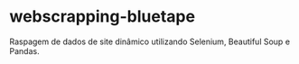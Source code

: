 # webscrapping-bluetape
Raspagem de dados de site dinâmico utilizando Selenium, Beautiful Soup e Pandas.
